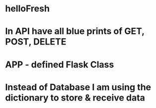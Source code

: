 # helloFresh

# In API have all blue prints of GET, POST, DELETE 
# APP - defined Flask Class 
# Instead of Database I am using the dictionary to store & receive data 
